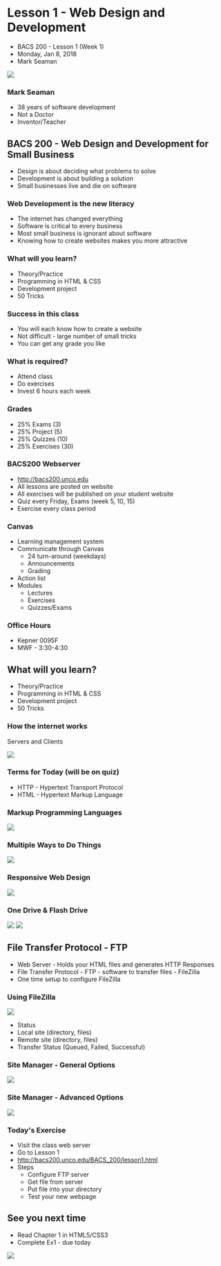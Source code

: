 # Lesson 1 - Web Design and Development
* BACS 200 - Lesson 1 (Week 1)
* Monday, Jan 8, 2018
* Mark Seaman 

![](img/Bear_Logo.png)

### Mark Seaman
* 38 years of software development
* Not a Doctor
* Inventor/Teacher

## BACS 200 - Web Design and Development for Small Business
* Design is about deciding what problems to solve
* Development is about building a solution
* Small businesses live and die on software

### Web Development is the new literacy
* The internet has changed everything 
* Software is critical to every business
* Most small business is ignorant about software
* Knowing how to create websites makes you more attractive

### What will you learn?
* Theory/Practice
* Programming in HTML & CSS
* Development project
* 50 Tricks

### Success in this class
* You will each know how to create a website
* Not difficult - large number of small tricks
* You can get any grade you like

### What is required?
* Attend class
* Do exercises
* Invest 6 hours each week

### Grades
* 25% Exams   (3)
* 25% Project (5)
* 25% Quizzes (10)
* 25% Exercises (30)

### BACS200 Webserver
* http://bacs200.unco.edu
* All lessons are posted on website
* All exercises will be published on your student website
* Quiz every Friday, Exams (week 5, 10, 15)
* Exercise every class period

### Canvas
* Learning management system
* Communicate through Canvas
    * 24 turn-around (weekdays)
    * Announcements
    * Grading
* Action list
* Modules
    * Lectures
    * Exercises
    * Quizzes/Exams

### Office Hours
* Kepner 0095F
* MWF - 3:30-4:30


## What will you learn?
* Theory/Practice
* Programming in HTML & CSS
* Development project
* 50 Tricks

### How the internet works
Servers and Clients

![](img/3-1.png)

### Terms for Today (will be on quiz)
* HTTP - Hypertext Transport Protocol
* HTML - Hypertext Markup Language

### Markup Programming Languages

![](img/1-1.png)

### Multiple Ways to Do Things

![](img/1-2.png)

### Responsive Web Design

![](img/1-3.png)

### One Drive & Flash Drive

![](img/1-5.png)
![](img/1-4.png)

## File Transfer Protocol - FTP
* Web Server - Holds your HTML files and generates HTTP Responses
* File Transfer Protocol - FTP - software to transfer files  - FileZilla
* One time setup to configure FileZilla

### Using FileZilla

![](img/1-12.png)

* Status
* Local site (directory, files)
* Remote site (directory, files)
* Transfer Status (Queued, Failed, Successful)

### Site Manager - General Options

![](img/1-11.png)

### Site Manager - Advanced Options

![](img/1-10.png)

### Today's Exercise
* Visit the class web server 
* Go to Lesson 1
* http://bacs200.unco.edu/BACS_200/lesson1.html
* Steps 
    * Configure FTP server
    * Get file from server
    * Put file into your directory
    * Test your new webpage

## See you next time
* Read Chapter 1 in HTML5/CSS3
* Complete Ex1 - due today

![](img/MCB.png)
